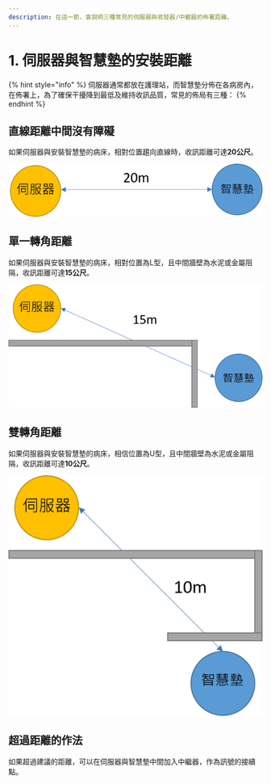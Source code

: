 ```yaml
---
description: 在這一節，會說明三種常見的伺服器與收發器/中繼器的佈署距離。
---
```


# 1. 伺服器與智慧墊的安裝距離

{% hint style="info" %}
伺服器通常都放在護理站，而智慧墊分佈在各病房內，在佈署上，為了確保干擾降到最低及維持收訊品質，常見的佈局有三種：
{% endhint %}

## 直線距離中間沒有障礙

如果伺服器與安裝智慧墊的病床，相對位置趨向直線時，收訊距離可達**20公尺**。

![](../.gitbook/assets/zhi-xian-shou-xun.png)

## 單一轉角距離

如果伺服器與安裝智慧墊的病床，相對位置為L型，且中間牆壁為水泥或金屬阻隔，收訊距離可達**15公尺**。

![](../.gitbook/assets/l-shou-xun%20%281%29.png)

## 雙轉角距離

如果伺服器與安裝智慧墊的病床，相信位置為U型，且中間牆壁為水泥或金屬阻隔，收訊距離可達**10公尺**。

![](../.gitbook/assets/u-shou-xun%20%281%29.png)

## 超過距離的作法

如果超過建議的距離，可以在伺服器與智慧墊中間加入中繼器，作為訊號的接續點。

